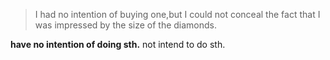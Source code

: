 >I had no intention of buying one,but I could not conceal the fact that I was impressed by the size of the diamonds.

**have no intention of doing sth.**
not intend to do sth.